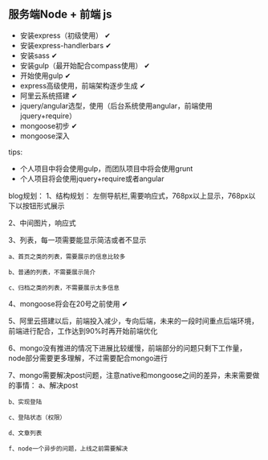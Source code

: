 ## 服务端Node + 前端 js

* 安装express（初级使用） ✔
* 安装express-handlerbars  ✔
* 安装sass  ✔
* 安装gulp（最开始配合compass使用） ✔
* 开始使用gulp  ✔
* express高级使用，前端架构逐步生成  ✔
* 阿里云系统搭建  ✔
* jquery/angular选型，使用（后台系统使用angular，前端使用jquery+require）
* mongoose初步  ✔
* mongoose深入



tips:
* 个人项目中将会使用gulp，而团队项目中将会使用grunt
* 个人项目将会使用jquery+require或者angular

blog规划：
1、结构规划：
左侧导航栏,需要响应式，768px以上显示，768px以下以按钮形式展示

2、中间图片，响应式

3、列表，每一项需要能显示简洁或者不显示

    a、首页之类的列表，需要展示的信息比较多

    b、普通的列表，不需要展示简介

    c、归档之类的列表，不需要展示太多信息

4、mongoose将会在20号之前使用  ✔

5、阿里云搭建以后，前端投入减少，专向后端，未来的一段时间重点后端环境，前端进行配合，工作达到90%时再开始前端优化

6、mongo没有推进的情况下进展比较缓慢，前端部分的问题只剩下工作量，node部分需要更多理解，不过需要配合mongo进行

7、mongo需要解决post问题，注意native和mongoose之间的差异，未来需要做的事情：
    a、解决post

    b、实现登陆

    c、登陆状态（权限）

    d、文章列表

    f、node一个异步的问题，上线之前需要解决
